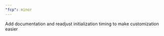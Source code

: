 ```yaml
---
"fcp": minor
---
```


Add documentation and readjust initialization timing to make customization easier
